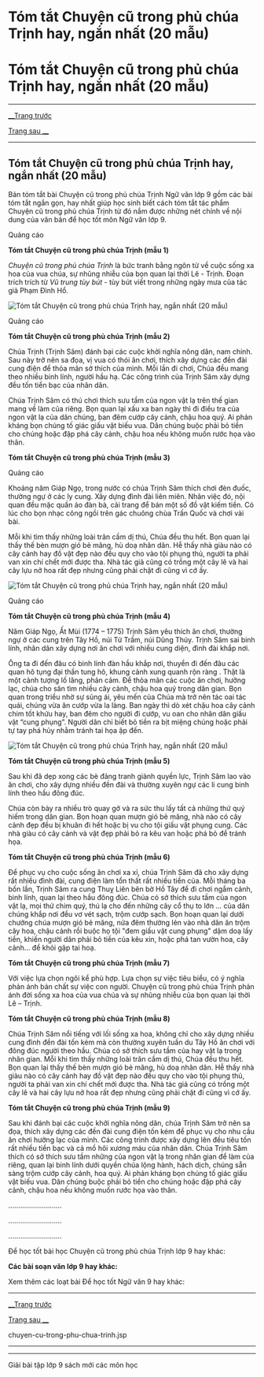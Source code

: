 # Tóm tắt Chuyện cũ trong phủ chúa Trịnh hay, ngắn nhất (20 mẫu)

# Tóm tắt Chuyện cũ trong phủ chúa Trịnh hay, ngắn nhất (20 mẫu)

* * *

[__Trang trước](https://vietjack.com/soan-van-lop-9/chuyen-cu-trong-phu-chua-trinh.jsp)

[Trang sau __](https://vietjack.com/soan-van-lop-9/chuyen-cu-trong-phu-chua-trinh.jsp)

* * *

## Tóm tắt Chuyện cũ trong phủ chúa Trịnh hay, ngắn nhất (20 mẫu)

Bản tóm tắt bài Chuyện cũ trong phủ chúa Trịnh Ngữ văn lớp 9 gồm các bài tóm tắt ngắn gọn, hay nhất giúp học sinh biết cách tóm tắt tác phẩm Chuyện cũ trong phủ chúa Trịnh từ đó nắm được những nét chính về nội dung của văn bản để học tốt môn Ngữ văn lớp 9.

Quảng cáo

**Tóm tắt Chuyện cũ trong phủ chúa Trịnh (mẫu 1)**

_Chuyện cũ trong phủ chúa Trịnh_ là bức tranh bằng ngôn từ về cuộc sống xa hoa của vua chúa, sự nhũng nhiễu của bọn quan lại thời Lê - Trịnh. Đoạn trích trích từ _Vũ trung tùy bút_ \- tùy bút viết trong những ngày mưa của tác giả Phạm Đình Hổ. 

![Tóm tắt Chuyện cũ trong phủ chúa Trịnh hay, ngắn nhất \(20 mẫu\)](https://vietjack.com/soan-van-lop-9/images/tom-tat-chuyen-cu-trong-phu-chua-trinh-abs1.png)

Quảng cáo

**Tóm tắt Chuyện cũ trong phủ chúa Trịnh (mẫu 2)**

Chúa Trịnh (Trịnh Sâm) đánh bại các cuộc khởi nghĩa nông dân, nam chinh. Sau này trở nên sa đọa, vị vua có thói ăn chơi, thích xây dựng các đền đài cung điện để thỏa mãn sở thích của mình. Mỗi lần đi chơi, Chúa đều mang theo nhiều binh lính, người hầu hạ. Các công trình của Trịnh Sâm xây dựng đều tốn tiền bạc của nhân dân. 

Chúa Trịnh Sâm có thú chơi thích sưu tầm của ngon vật lạ trên thế gian mang về làm của riêng. Bọn quan lại xấu xa ban ngày thì đi điều tra của ngon vật lạ của dân chúng, ban đêm cướp cây cảnh, chậu hoa quý. Ai phản kháng bọn chúng tố giác giấu vật biếu vua. Dân chúng buộc phải bỏ tiền cho chúng hoặc đập phá cây cảnh, chậu hoa nếu không muốn rước họa vào thân. 

**Tóm tắt Chuyện cũ trong phủ chúa Trịnh (mẫu 3)**

Quảng cáo

Khoảng năm Giáp Ngọ, trong nước có chúa Trịnh Sâm thích chơi đèn đuốc, thường ngự ở các ly cung. Xây dựng đình đài liên miên. Nhân việc đó, nội quan đều mặc quần áo đàn bà, cải trang để bán một số đồ vật kiếm tiền. Có lúc cho bọn nhạc công ngồi trên gác chuông chùa Trấn Quốc và chơi vài bài. 

Mỗi khi tìm thấy những loài trân cầm dị thú, Chúa đều thu hết. Bọn quan lại thấy thế bèn mượn gió bẻ măng, hù doạ nhân dân. Hễ thấy nhà giàu nào có cây cảnh hay đồ vật đẹp nào đều quy cho vào tội phụng thủ, người ta phải van xin chí chết mới được tha. Nhà tác giả cũng có trồng một cây lê và hai cây lựu nở hoa rất đẹp nhưng cũng phải chặt đi cũng vì cớ ấy. 

![Tóm tắt Chuyện cũ trong phủ chúa Trịnh hay, ngắn nhất \(20 mẫu\)](https://vietjack.com/soan-van-lop-9/images/tom-tat-chuyen-cu-trong-phu-chua-trinh-abs2.png)

Quảng cáo

**Tóm tắt Chuyện cũ trong phủ chúa Trịnh (mẫu 4)**

Năm Giáp Ngọ, Ất Mùi (1774 – 1775) Trịnh Sâm yêu thích ăn chơi, thường ngự ở các cung trên Tây Hồ, núi Tử Trầm, núi Dũng Thúy. Trịnh Sâm sai binh lính, nhân dân xây dựng nơi ăn chơi với nhiều cung diện, đình đài khắp nơi. 

Ông ta đi đến đâu có binh lính đàn hầu khắp nơi, thuyền đi đến đâu các quan hô tụng đại thần tung hô, khung cảnh xung quanh rộn ràng . Thật là một cảnh tượng lố lăng, phản cảm. Để thỏa mãn các cuộc ăn chơi, hưởng lạc, chúa cho săn tìm nhiều cây cảnh, chậu hoa quý trong dân gian. Bọn quan trong triều nhờ sự sủng ái, yêu mến của Chúa mà trở nên tác oai tác quái, chúng vừa ăn cướp vừa la làng. Ban ngày thì dò xét chậu hoa cây cảnh chim tốt khứu hay, ban đêm cho người đi cướp, vu oan cho nhân dân giấu vật “cung phụng”. Người dân chỉ biết bỏ tiền ra bịt miệng chúng hoặc phải tự tay phá hủy nhằm tránh tai họa ập đến. 

![Tóm tắt Chuyện cũ trong phủ chúa Trịnh hay, ngắn nhất \(20 mẫu\)](https://vietjack.com/soan-van-lop-9/images/tom-tat-chuyen-cu-trong-phu-chua-trinh-abs3.png)

**Tóm tắt Chuyện cũ trong phủ chúa Trịnh (mẫu 5)**

Sau khi đã dẹp xong các bè đảng tranh giành quyền lực, Trịnh Sâm lao vào ăn chơi, cho xây dựng nhiều đền đài và thường xuyên ngự các li cung binh lính theo hầu đông đúc. 

Chúa còn bày ra nhiều trò quay gở và ra sức thu lấy tất cả những thứ quý hiếm trong dân gian. Bọn hoạn quan mượn gió bẻ măng, nhà nào có cây cảnh đẹp đều bị khuân đi hết hoặc bị vu cho tội giấu vật phụng cung. Các nhà giàu có cây cảnh và vật đẹp phải bỏ ra kêu van hoặc phá bỏ để tránh họa. 

**Tóm tắt Chuyện cũ trong phủ chúa Trịnh (mẫu 6)**

Để phục vụ cho cuộc sống ăn chơi xa xỉ, chúa Trịnh Sâm đã cho xây dựng rất nhiều đình đài, cung điện làm tổn thất rất nhiều tiền của. Mỗi tháng ba bốn lần, Trịnh Sâm ra cung Thuỵ Liên bên bờ Hồ Tây để đi chơi ngắm cảnh, binh lính, quan lại theo hầu đông đúc. Chúa có sở thích sưu tầm của ngon vật lạ, mọi thứ chim quý, thú lạ cho đến những cây cổ thụ to lớn … của dân chúng khắp nơi đều vơ vét sạch, trộm cướp sạch. Bọn hoạn quan lại dưới chướng chúa mượn gió bẻ măng, nửa đêm thường lẻn vào nhà dân ăn trộm cây hoa, chậu cảnh rồi buộc họ tội "đem giấu vật cung phụng" dậm doạ lấy tiền, khiến người dân phải bỏ tiền của kêu xin, hoặc phá tan vườn hoa, cây cảnh… để khỏi gặp tai hoạ.

**Tóm tắt Chuyện cũ trong phủ chúa Trịnh (mẫu 7)**

Với việc lựa chọn ngôi kể phù hợp. Lựa chọn sự việc tiêu biểu, có ý nghĩa phản ánh bản chất sự việc con người. Chuyện cũ trong phủ chúa Trịnh phản ánh đời sống xa hoa của vua chúa và sự nhũng nhiễu của bọn quan lại thời Lê – Trịnh.

**Tóm tắt Chuyện cũ trong phủ chúa Trịnh (mẫu 8)**

Chúa Trịnh Sâm nổi tiếng với lối sống xa hoa, không chỉ cho xây dựng nhiều cung đình đền đài tốn kém mà còn thường xuyên tuần du Tây Hồ ăn chơi với đông đúc người theo hầu. Chúa có sở thích sưu tầm của hay vật lạ trong nhân gian. Mỗi khi tìm thấy những loài trân cầm dị thú, Chúa đều thu hết. Bọn quan lại thấy thế bèn mượn gió bẻ măng, hù doạ nhân dân. Hễ thấy nhà giàu nào có cây cảnh hay đồ vật đẹp nào đều quy cho vào tội phụng thủ, người ta phải van xin chí chết mới được tha. Nhà tác giả cũng có trồng một cây lê và hai cây lựu nở hoa rất đẹp nhưng cũng phải chặt đi cũng vì cớ ấy.

**Tóm tắt Chuyện cũ trong phủ chúa Trịnh (mẫu 9)**

Sau khi đánh bại các cuộc khởi nghĩa nông dân, chúa Trịnh Sâm trở nên sa đọa, thích xây dựng các đền đài cung điện tốn kém để phục vụ cho nhu cầu ăn chơi hưởng lạc của mình. Các công trình được xây dựng lên đều tiêu tốn rất nhiều tiền bạc và cả mồ hôi xương máu của nhân dân. Chúa Trịnh Sâm thích có sở thích sưu tầm những của ngon vật lạ trong nhân gian để làm của riêng, quan lại binh lính dưới quyền chúa lộng hành, hách dịch, chúng sẵn sàng trộm cướp cây cảnh, hoa quý. Ai phản kháng bọn chúng tố giác giấu vật biếu vua. Dân chúng buộc phải bỏ tiền cho chúng hoặc đập phá cây cảnh, chậu hoa nếu không muốn rước họa vào thân.

...........................

...........................

...........................

Để học tốt bài học Chuyện cũ trong phủ chúa Trịnh lớp 9 hay khác:

**Các bài soạn văn lớp 9 hay khác:**

Xem thêm các loạt bài Để học tốt Ngữ văn 9 hay khác:

* * *

[__Trang trước](https://vietjack.com/soan-van-lop-9/chuyen-cu-trong-phu-chua-trinh.jsp)

[Trang sau __](https://vietjack.com/soan-van-lop-9/chuyen-cu-trong-phu-chua-trinh.jsp)

chuyen-cu-trong-phu-chua-trinh.jsp

* * *

* * *

Giải bài tập lớp 9 sách mới các môn học
